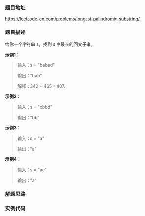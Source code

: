 ### 题目地址

https://leetcode-cn.com/problems/longest-palindromic-substring/

### 题目描述
给你一个字符串 s，找到 s 中最长的回文子串。

**示例1：**
> 输入：s = "babad"
> 
> 输出："bab"
> 
> 解释：342 + 465 = 807.

**示例2：**
> 输入：s = "cbbd"
> 
> 输出："bb"

**示例3：**
> 输入：s = "a"
>
> 输出："a"

**示例4：**
> 输入：s = "ac"
>
> 输出："a"

### 解题思路


### 实例代码